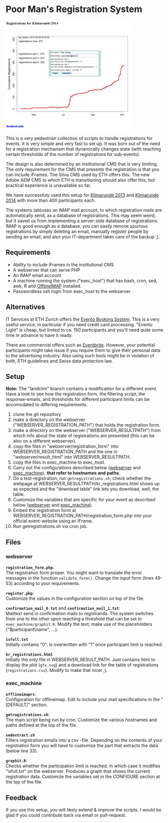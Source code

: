 # Poor Man's Registration System
<img src="event1.png" alt="event registration pic" height="350px" />

This is a very pedestrian collection of scripts to handle
registrations for events.  It is very simple and very fast to set up.
It was born out of the need for a registration
mechanism that dynamically changes state (with reaching
certain thresholds of the number of registrations for sub-events).

The design is also determined by an institutional CMS that is very
limiting.  The only requirement for the CMS that presents the
registration is that you can include iFrames. The Silva CMS used by
ETH offers this. The new Adobe AEM CMS to which ETH is transitioning
should also offer this, but practical experience is unavailable so far.

We have successfuly used this setup for
[Klimarunde 2013](http://www.c2sm.ethz.ch/events/past-events/klimarunde-2013.html)
and
[Klimarunde 2014](http://www.c2sm.ethz.ch/events/past-events/eth-klimarunde-2014.html)
with more than 400 participants each.

The systems (ab)uses an IMAP mail account, to which registration mails
are automatically send, as a database of registrations. This may seem
weird, but it saved us from implementing a server-side database of
registrations. IMAP is good enough as a database, you can easily
remove spurious registrations by simply deleting an email, manually
register people by sending an email, and also your IT-department takes care of
the backup ;).

## Requirements

+ Ability to include iFrames in the institutional CMS
+ A webserver that can serve PHP
+ An IMAP email account
+ A machine running the system ("exec_host") that has bash, cron, sed, awk, R and [OfflineIMAP](http://offlineimap.org/) installed.
+ Passwordless ssh login from exec_host to the webserver

## Alternatives

IT Services at ETH Zurich offers the
[Evento Booking System](https://www1.ethz.ch/id/services/list/evento/index_EN). This
is a very useful service, in particular if you need credit card
processing. "Evento Light" is cheap, but limted to ca. 150
participants and you'll need quite some time in advance to have it
ready.

There are commercial offers such as
[Eventbrite](https://www.eventbrite.com). However, your potential
participants might take issue if you require them to give their
personal data to the advertising industry. Also using such tools
might be in violation of both, ETH guidelines and Swiss data
protection law.

## Setup

**Note:** The "landclim" branch contains a modification for a
  different event. Have a look to see how the registration form, the
  filtering script, the response-emails, and thresholds for different
  participant limits can be accomodated to differing requirements.

1. clone the git repository
2. make a directory on the webserver ("WEBSERVER\_REGISTRATION\_PATH") that holds the registration form.
3. make a directory on the webserver ("WEBSERVER\_RESULTPATH") from which info about the state of registrations are presented
    (this can be also on a different webserver).
4. copy the files in "webserver/registration\_form" into WEBSERVER\_REGISTRATION\_PATH and the one in "webserver/result\_html" into WEBSERVER\_RESULTPATH.
5. copy the files in exec\_machine to exec\_host.
6. Carry out the configurations described below ([webserver](#webserver) and [exec_machine](#exec_machine)), **that refer to hostnames and paths**.
7. Do a test-registration, run `getregistrations.sh`, check whether the webpage at WEBSERVER\_RESULTPATH/kr_registrations.html shows up as expected and the "download table" link lets you download, well, the table.
8. Customize the variables that are specific for your event as described  below ([webserver](#webserver) and [exec_machine](#exec_machine)).
9. Embed the registration form at 	WEBSERVER\_REGISTRATION\_PATH/registration_form.php into your official event-website using an IFrame.
10. Run getregistrations.sh via cron job.

## Files

### webserver

**`registration_form.php`**:<br /> The registration form proper. You
might want to translate the error messages in the function
`validate_form()`. Change the input form (lines 49-53) according to your requirements.

**`register.php`**:<br />
Customize the values in the configuration section on top of the file.

**`confirmation_mail_0.txt`** and **`confirmation_mail_1.txt`**:<br/>
Mailtext send in confirmation mails to registrands. The system
switches from one to the other upon reaching a threshold that can be
set in `exec_machine/graphit.R`.  Modify the text; make use of the
placeholders ("$participant\name", ...).

**`isfull.txt`**<br />
Initially contains "0". Is overwritten with "1" once participant limit is reached.

**`kr_registrations.html`**<br />
Initially the only file in WEBSERVER\_RESULT\_PATH. Just contains html
to display the plot (`gfx.svg`) and a download link for the table of
registrations (`registrations.csv`). Modify to make that nicer ;).

### exec_machine

**`offlineimaprc`**:<br />
Configuration for offlineimap. Edit to include your mail specifications in the "[DEFAULT]" section.

**`getregistrations.sh`**:<br />
The main script being run by cron. Customize the various hostnames and paths defined at the top of the file.

**`sedextract.sh`**<br />
Filters registration emails into a csv -file. Depending on the contents of your registration form you will have to customize
the part that extracts the data (below line 33).

**`graphit.R`**:<br />
Checks whether the participation limit is reached, in
which case it modifies "isfull.txt" on the webserver. Produces a graph
that shows the current registration data. Customize the variables set
in the CONFIGURE section at the top of the file.

## Feedback

If you use this setup, you will likely extend & improve the scripts. I
would be glad if you could contribute back via email or pull-request. 

